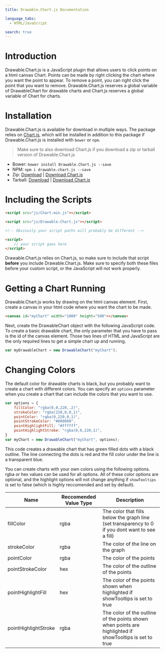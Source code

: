 ```yaml
---
title: Drawable.Chart.js Documentation

language_tabs:
  - HTML/JavaScript

search: true
---
```


# Introduction

Drawable.Chart.js is a JavaScript plugin that allows users to click points on a html canvas Chart. 
Points can be made by right clicking the chart where you want the point to appear. 
To remove a point, you can right click the point that you want to remove.
Drawable.Chart.js reserves a global variable of DrawableChart for drawable charts 
and Chart.js reserves a global variable of Chart for charts.

# Installation

Drawable.Chart.js is available for download in multiple ways. 
The package relies on [Chart.js](https://github.com/nnnick/Chart.js), 
which will be installed in addition to this package
if Drawable.Chart.js is installed with `bower` or `npm`.
> Make sure to also download Chart.js if you download a zip or tarball version of Drawable.Chart.js

- Bower: `bower install Drawable.Chart.js --save`
- NPM: `npm i drawable.chart.js --save`
- Zip: [Download](https://github.com/zachpanz88/Drawable.Chart.js/archive/master.zip) | [Download Chart.js](https://github.com/nnnick/Chart.js/archive/v1.0.2.zip)
- Tarball: [Download](https://github.com/zachpanz88/Drawable.Chart.js/archive/master.tar.gz) | [Download Chart.js](https://github.com/nnnick/Chart.js/archive/v1.0.2.tar.gz)

# Including the Scripts

```html
<script src="js/Chart.min.js"></script>

<script src="js/Drawable.Chart.js"></script>

<!-- Obviously your script paths will probably be different -->

<script>
    // your script goes here
</script>
```

Drawable.Chart.js relies on Chart.js, so make sure to include that script **before** you include Drawable.Chart.js. 
Make sure to specify both these files before your custom script, or the JavaScript will not work properly.

# Getting a Chart Running

Drawable.Chart.js works by drawing on the html canvas element. 
First, create a canvas in your html code where you want the chart to be made.

```html
<canvas id="myChart" width="1000" height="500"></canvas>
```

Next, create the DrawableChart object with the following JavaScript code. 
To create a basic drawable chart, the only parameter that you have to pass is the id of the canvas element. 
Those two lines of HTML and JavaScript are the only required lines to get a simple chart up and running.

```javascript
var myDrawableChart = new DrawableChart("myChart");
```

# Changing Colors

The default color for drawable charts is black, but you probably want to create a chart with different colors. 
You can specify an `options` parameter when you create a chart that can include the colors that you want to use.

```javascript
var options = {
    fillColor: "rgba(0,0,220,.2)",
    strokeColor: "rgba(220,0,0,1)",
    pointColor: "rgba(0,220,0,1)",
    pointStrokeColor: "#000000",
    pointHighlightFill: "#ffffff",
    pointHighlightStroke: "rgba(0,0,220,1)",
}
var myChart = new DrawableChart("myChart", options);
```

This code creates a drawable chart that has green filled dots with a black outline. 
The line connecting the dots is red and 
the fill color under the line is a transparent blue. 

You can create charts with your own colors using the following options. 
rgba or hex values can be used for all options. 
All of these color options are optional, and the highlight options will not change 
anything if `showTooltips` is set to false (which is highly reccomended and set by default).

Name | Reccomended Value Type | Description
---- | ---------------------- | -----------
fillColor | rgba | The color that fills below the graph line (set transparency to 0 if you dont want to see a fill)
strokeColor | rgba | The color of the line on the graph
pointColor | rgba | The color of the points
pointStrokeColor | hex | The color of the outline of the points
pointHighlightFill | hex | The color of the points shown when highlighted if showTooltips is set to true
pointHighlightStroke | rgba | The color of the outline of the points shown when points are highlighted if showTooltips is set to true
